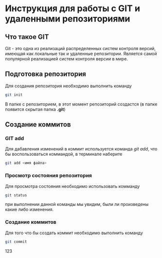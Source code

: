 # Инструкция для работы с GIT и удаленными репозиториями
## Что такое GIT

Git - это одна из реализаций распределенных систем контроля версий, имеющая как локальные так и удаленные репозитории. Является самой популярной реализацией систем контроля версии в мире.

## Подготовка репозитория 
Для создания репозитория  необходимо выполнить команду
```sh
git init
```
В папке с репозиторием, в этот момент репозиторий создастся (в папке появится скрытая папка **.git**)

## Создание коммитов
### GIT add
Для дабавления изменений в коммит используется команда 
*git add*, что бы воспользоваться коммандой, в терминале наберите 
```sh
git add <имя файла>
```
### Просмотр состояния репозитория
Для просмотра состояния необходимо использовать комманду 
```sh
git status
```
при выполнении данной команды мы увидим, были ли произведены какие либо изменения.
### Создание коммитов
Для того что бы создать коммит необходимо выполнить команду 
```sh
git commit
```
123
